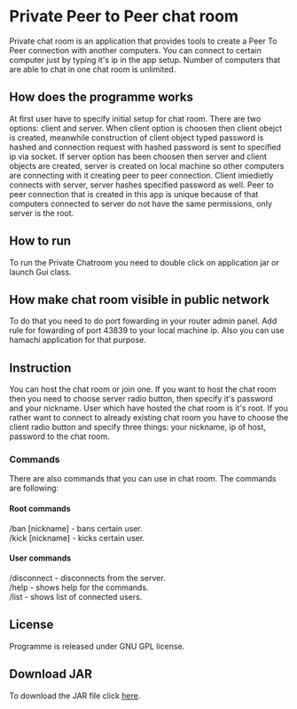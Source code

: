 # Private Peer to Peer chat room

Private chat room is an application that provides tools to create a Peer To Peer connection with another computers. You can connect to certain computer just by typing
it's ip in the app setup. Number of computers that are able to chat in one chat room is unlimited.

## How does the programme works
At first user have to specify initial setup for chat room. There are two options: client and server. When client option is choosen then client obejct is created, meanwhile construction of client object typed password is hashed and connection request with hashed password is sent to specified ip via socket. If server option has been choosen then server and client objects are created, server is created on local machine so other computers are connecting with it creating peer to peer connection.  Client imiedietly connects with server, server hashes specified password as well. Peer to peer connection that is created in this app is unique because of that computers connected to server do not have the same permissions, only server is the root.

## How to run

To run the Private Chatroom you need to double click on application jar or launch Gui class.

## How make chat room visible in public network

To do that you need to do port fowarding in your router admin panel. Add rule for fowarding of port 43839 to your local machine ip. Also you can use hamachi application for that purpose.

## Instruction

You can host the chat room or join one. If you want to host the chat room then you need to choose server radio button, then specify it's password and your nickname. User which have hosted the chat room is it's root.
If you rather want to connect to already existing chat room you have to choose the client radio button and specify three things: your nickname, ip of host, password to
the chat room.

### Commands
<p>There are also commands that you can use in chat room. The commands are following: </p>

#### Root commands
/ban [nickname]     - bans certain user. <br>
/kick [nickname]     - kicks certain user.
#### User commands
/disconnect - disconnects from the server. <br>
/help    - shows help for the commands. <br>
/list - shows list of connected users.

## License
Programme is released under GNU GPL license.

## Download JAR
To download the JAR file click [here](https://github.com/pawelwuuu/Private-Chat-Room/releases/download/App/Private-Chat.jar).
